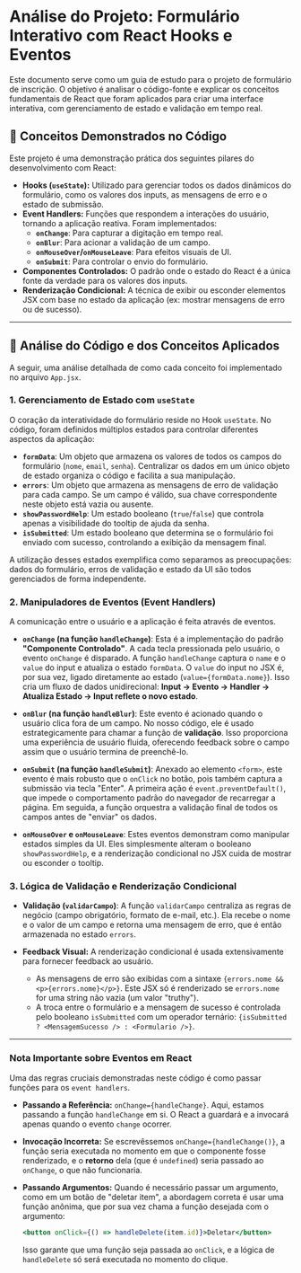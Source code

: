 # Análise do Projeto: Formulário Interativo com React Hooks e Eventos

Este documento serve como um guia de estudo para o projeto de formulário de inscrição. O objetivo é analisar o código-fonte e explicar os conceitos fundamentais de React que foram aplicados para criar uma interface interativa, com gerenciamento de estado e validação em tempo real.

## 🎯 Conceitos Demonstrados no Código

Este projeto é uma demonstração prática dos seguintes pilares do desenvolvimento com React:

- **Hooks (`useState`):** Utilizado para gerenciar todos os dados dinâmicos do formulário, como os valores dos inputs, as mensagens de erro e o estado de submissão.
- **Event Handlers:** Funções que respondem a interações do usuário, tornando a aplicação reativa. Foram implementados:
  - **`onChange`**: Para capturar a digitação em tempo real.
  - **`onBlur`**: Para acionar a validação de um campo.
  - **`onMouseOver`/`onMouseLeave`**: Para efeitos visuais de UI.
  - **`onSubmit`**: Para controlar o envio do formulário.
- **Componentes Controlados:** O padrão onde o estado do React é a única fonte da verdade para os valores dos inputs.
- **Renderização Condicional:** A técnica de exibir ou esconder elementos JSX com base no estado da aplicação (ex: mostrar mensagens de erro ou de sucesso).

---

## 🔬 Análise do Código e dos Conceitos Aplicados

A seguir, uma análise detalhada de como cada conceito foi implementado no arquivo `App.jsx`.

### 1. Gerenciamento de Estado com `useState`

O coração da interatividade do formulário reside no Hook `useState`. No código, foram definidos múltiplos estados para controlar diferentes aspectos da aplicação:

- **`formData`**: Um objeto que armazena os valores de todos os campos do formulário (`nome`, `email`, `senha`). Centralizar os dados em um único objeto de estado organiza o código e facilita a sua manipulação.
- **`errors`**: Um objeto que armazena as mensagens de erro de validação para cada campo. Se um campo é válido, sua chave correspondente neste objeto está vazia ou ausente.
- **`showPasswordHelp`**: Um estado booleano (`true`/`false`) que controla apenas a visibilidade do tooltip de ajuda da senha.
- **`isSubmitted`**: Um estado booleano que determina se o formulário foi enviado com sucesso, controlando a exibição da mensagem final.

A utilização desses estados exemplifica como separamos as preocupações: dados do formulário, erros de validação e estado da UI são todos gerenciados de forma independente.

### 2. Manipuladores de Eventos (Event Handlers)

A comunicação entre o usuário e a aplicação é feita através de eventos.

- **`onChange` (na função `handleChange`)**: Esta é a implementação do padrão **"Componente Controlado"**. A cada tecla pressionada pelo usuário, o evento `onChange` é disparado. A função `handleChange` captura o `name` e o `value` do input e atualiza o estado `formData`. O `value` do input no JSX é, por sua vez, ligado diretamente ao estado (`value={formData.nome}`). Isso cria um fluxo de dados unidirecional: **Input -> Evento -> Handler -> Atualiza Estado -> Input reflete o novo estado**.

- **`onBlur` (na função `handleBlur`)**: Este evento é acionado quando o usuário clica fora de um campo. No nosso código, ele é usado estrategicamente para chamar a função de **validação**. Isso proporciona uma experiência de usuário fluida, oferecendo feedback sobre o campo assim que o usuário termina de preenchê-lo.

- **`onSubmit` (na função `handleSubmit`)**: Anexado ao elemento `<form>`, este evento é mais robusto que o `onClick` no botão, pois também captura a submissão via tecla "Enter". A primeira ação é `event.preventDefault()`, que impede o comportamento padrão do navegador de recarregar a página. Em seguida, a função orquestra a validação final de todos os campos antes de "enviar" os dados.

- **`onMouseOver` e `onMouseLeave`**: Estes eventos demonstram como manipular estados simples da UI. Eles simplesmente alteram o booleano `showPasswordHelp`, e a renderização condicional no JSX cuida de mostrar ou esconder o tooltip.

### 3. Lógica de Validação e Renderização Condicional

- **Validação (`validarCampo`)**: A função `validarCampo` centraliza as regras de negócio (campo obrigatório, formato de e-mail, etc.). Ela recebe o nome e o valor de um campo e retorna uma mensagem de erro, que é então armazenada no estado `errors`.

- **Feedback Visual:** A renderização condicional é usada extensivamente para fornecer feedback ao usuário.
  - As mensagens de erro são exibidas com a sintaxe `{errors.nome && <p>{errors.nome}</p>}`. Este JSX só é renderizado se `errors.nome` for uma string não vazia (um valor "truthy").
  - A troca entre o formulário e a mensagem de sucesso é controlada pelo booleano `isSubmitted` com um operador ternário: `{isSubmitted ? <MensagemSucesso /> : <Formulario />}`.

---

### **Nota Importante sobre Eventos em React**

Uma das regras cruciais demonstradas neste código é como passar funções para os `event handlers`.

- **Passando a Referência:** `onChange={handleChange}`. Aqui, estamos passando a função `handleChange` em si. O React a guardará e a invocará apenas quando o evento `change` ocorrer.

- **Invocação Incorreta:** Se escrevêssemos `onChange={handleChange()}`, a função seria executada no momento em que o componente fosse renderizado, e o **retorno** dela (que é `undefined`) seria passado ao `onChange`, o que não funcionaria.

- **Passando Argumentos:** Quando é necessário passar um argumento, como em um botão de "deletar item", a abordagem correta é usar uma função anônima, que por sua vez chama a função desejada com o argumento:
  ```jsx
  <button onClick={() => handleDelete(item.id)}>Deletar</button>
  ```
  Isso garante que uma função seja passada ao `onClick`, e a lógica de `handleDelete` só será executada no momento do clique.
